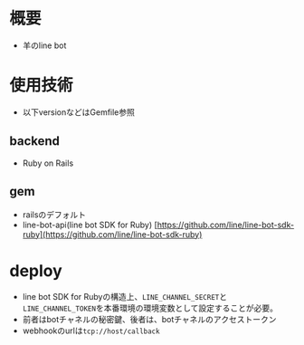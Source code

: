 # 概要
- 羊のline bot

# 使用技術

- 以下versionなどはGemfile参照

## backend

- Ruby on Rails 


## gem

- railsのデフォルト
- line-bot-api(line bot SDK for Ruby) [https://github.com/line/line-bot-sdk-ruby](https://github.com/line/line-bot-sdk-ruby)


# deploy

- line bot SDK for Rubyの構造上、```LINE_CHANNEL_SECRET```と```LINE_CHANNEL_TOKEN```を本番環境の環境変数として設定することが必要。
- 前者はbotチャネルの秘密鍵、後者は、botチャネルのアクセストークン
- webhookのurlは```tcp://host/callback```